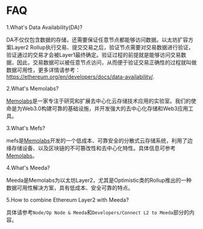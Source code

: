 # FAQ

1.What's Data Availability(DA)?

DA不仅仅包含数据的存储，还需要保证任意节点都能够访问数据。以太坊扩容方案Layer2 Rollup执行交易、提交交易之后，验证节点需要对交易数据进行验证，验证通过的交易才会被Layer1最终确定。验证过程的前提就是能够访问交易数据，因此，交易数据可以被任意节点访问，从而便于验证交易正确性的过程就叫做数据可用性，更多详情请参考：https://ethereum.org/en/developers/docs/data-availability/.

2.What's Memolabs?

[Memolabs](https://memolabs.org/)是一家专注于研究和扩展去中心化云存储技术应用的实验室。我们的使命是为Web3.0构建可靠的基础设施，并开发强大的去中心化存储和Web3应用工具。

3.What's Mefs?

mefs是[Memolabs](https://memolabs.org/)开发的一个低成本、可靠安全的分散式云存储系统，利用了边缘存储设备、以及区块链的不可篡改性和去中心化特性。具体信息可参考[Memolabs](https://memolabs.org/)。

4.What's Meeda?

Meeda是Memolabs为以太坊Layer2，尤其是Optimistic类的Rollup推出的一种数据可用性解决方案，具有低成本、安全可靠的特点。

5.How to combine Ethereum Layer2 with Meeda?

具体请参考`Node/Op Node & Meeda`和`Developers/Connect L2 to Meeda`部分的内容。
